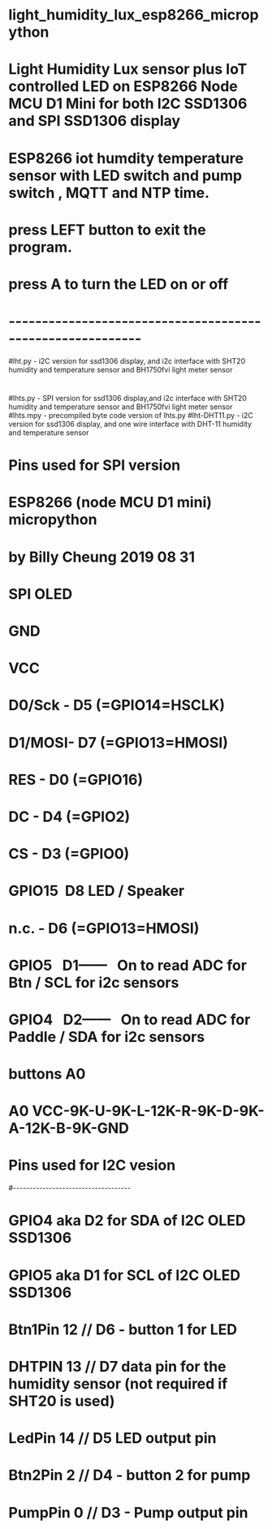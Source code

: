 # light_humidity_lux_esp8266_micropython
# Light Humidity Lux sensor plus IoT controlled LED on ESP8266 Node MCU D1 Mini for both I2C SSD1306 and SPI SSD1306 display
# ESP8266 iot humdity temperature sensor with LED switch and pump switch , MQTT and  NTP time.
# press LEFT button to exit the program.
# press A to turn the LED on or off
# ----------------------------------------------------------
#lht.py - i2C version for ssd1306 display, and i2c interface with SHT20 humidity and temperature sensor and BH1750fvi light meter sensor 
#
#lhts.py - SPI version for ssd1306 display,and i2c interface with SHT20 humidity and temperature sensor and BH1750fvi light meter sensor  
#lhts.mpy - precompiled byte code version of lhts.py
#lht-DHT11.py - i2C version for ssd1306 display, and one wire interface with DHT-11 humidity and temperature sensor
#
# Pins used for SPI version
# ESP8266 (node MCU D1 mini)  micropython
# by Billy Cheung  2019 08 31
#
# SPI OLED
# GND
# VCC
# D0/Sck - D5 (=GPIO14=HSCLK)
# D1/MOSI- D7 (=GPIO13=HMOSI)
# RES    - D0 (=GPIO16)
# DC     - D4 (=GPIO2)
# CS     - D3 (=GPIO0)
# 
# GPIO15   D8  LED  / Speaker
# n.c.   - D6  (=GPIO13=HMOSI)
#
# GPIO5    D1——   On to read ADC for Btn / SCL for i2c sensors
# GPIO4    D2——   On to read ADC for Paddle / SDA for i2c sensors
#
# buttons   A0
# A0 VCC-9K-U-9K-L-12K-R-9K-D-9K-A-12K-B-9K-GND
#
# Pins used for I2C vesion
#------------------------------------
# GPIO4 aka D2 for SDA of I2C OLED SSD1306 
# GPIO5 aka D1 for SCL of I2C OLED SSD1306 
# Btn1Pin  12    // D6 - button 1 for LED 
# DHTPIN   13    // D7 data pin for the humidity sensor (not required if SHT20 is used)
# LedPin   14    // D5   LED output pin 
# Btn2Pin  2     // D4 - button 2 for pump
# PumpPin  0     // D3 - Pump output pin
